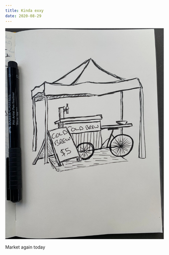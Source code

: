 ```yaml
---
title: Kinda exxy
date: 2020-08-29
---
```


!['Kinda exxy'](image/Coldbrew.jpeg)

Market again today